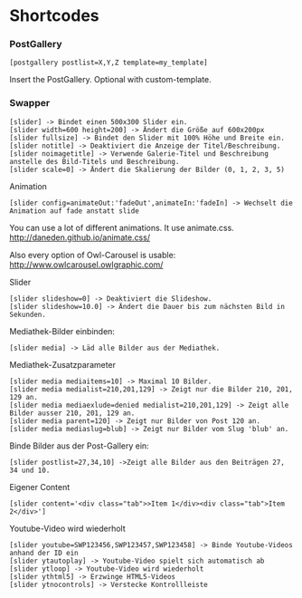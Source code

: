 # Shortcodes

### PostGallery
```
[postgallery postlist=X,Y,Z template=my_template]
```
Insert the PostGallery.
Optional with custom-template. 

### Swapper
```
[slider] -> Bindet einen 500x300 Slider ein.
[slider width=600 height=200] -> Ändert die Größe auf 600x200px
[slider fullsize] -> Bindet den Slider mit 100% Höhe und Breite ein.
[slider notitle] -> Deaktiviert die Anzeige der Titel/Beschreibung.
[slider noimagetitle] -> Verwende Galerie-Titel und Beschreibung anstelle des Bild-Titels und Beschreibung.
[slider scale=0] -> Ändert die Skalierung der Bilder (0, 1, 2, 3, 5) 
```

Animation
```
[slider config=animateOut:'fadeOut',animateIn:'fadeIn] -> Wechselt die Animation auf fade anstatt slide
```
You can use a lot of different animations. It use animate.css.
http://daneden.github.io/animate.css/

Also every option of Owl-Carousel is usable:
http://www.owlcarousel.owlgraphic.com/


Slider
```
[slider slideshow=0] -> Deaktiviert die Slideshow.
[slider slideshow=10.0] -> Ändert die Dauer bis zum nächsten Bild in Sekunden.
```

Mediathek-Bilder einbinden:
```
[slider media] -> Läd alle Bilder aus der Mediathek.
```

Mediathek-Zusatzparameter
```
[slider media mediaitems=10] -> Maximal 10 Bilder.
[slider media medialist=210,201,129] -> Zeigt nur die Bilder 210, 201, 129 an.
[slider media mediaexlude=denied medialist=210,201,129] -> Zeigt alle Bilder ausser 210, 201, 129 an.
[slider media parent=120] -> Zeigt nur Bilder von Post 120 an.
[slider media mediaslug=blub] -> Zeigt nur Bilder vom Slug 'blub' an.
```

Binde Bilder aus der Post-Gallery ein:
```
[slider postlist=27,34,10] ->Zeigt alle Bilder aus den Beiträgen 27, 34 und 10.
```

Eigener Content
```
[slider content='<div class="tab">>Item 1</div><div class="tab">Item 2</div>']
```

Youtube-Video wird wiederholt
```
[slider youtube=SWP123456,SWP123457,SWP123458] -> Binde Youtube-Videos anhand der ID ein
[slider ytautoplay] -> Youtube-Video spielt sich automatisch ab
[slider ytloop] -> Youtube-Video wird wiederholt
[slider ythtml5] -> Erzwinge HTML5-Videos
[slider ytnocontrols] -> Verstecke Kontrollleiste
```